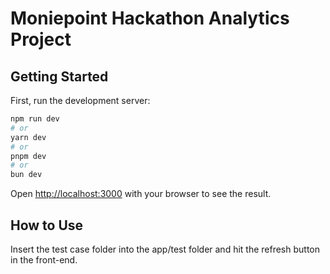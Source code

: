 # Moniepoint Hackathon Analytics Project

## Getting Started

First, run the development server:

```bash
npm run dev
# or
yarn dev
# or
pnpm dev
# or
bun dev
```

Open [http://localhost:3000](http://localhost:3000) with your browser to see the result.

## How to Use

Insert the test case folder into the app/test folder and hit the refresh button in the front-end.